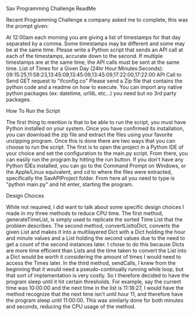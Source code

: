 Sav Programming Challenge ReadMe

Recent Programming Challenge a company asked me to complete, this was the prompt given:

At 12:00am each morning you are giving a list of timestamps for that day separated by a comma. Some timestamps may be different and some may be at the same time. Please write a Python script that sends an API call at each of the timestamps, accurate down to the second. If multiple timestamps are at the same time, the API calls must be sent at the same time. List of Times for a Given Day (24hr Hour:Minutes:Seconds): 09:15:25,11:58:23,13:45:09,13:45:09,13:45:09,17:22:00,17:22:00 API Call to Send GET request to "ifconfig.co" Please send a Zip file that contains the python code and a readme on how to execute. You can import any native python packages (ex: datetime, urllib, etc...) you need but no 3rd party packages.

How To Run the Script

The first thing to mention is that to be able to run the script, you must have Python installed on your system. Once
you have confirmed its installation, you can download the zip file and extract the files using your favorite unzipping
program. Once this is done there are two ways that you can choose to run the script. The first is to open the project in
a Python IDE of your choice and set the configuration to the main.py script. From there, you can easily run the program
by hitting the run button. If you don't have any Python IDEs installed, you can go to the Command Prompt on Windows, or
the Apple/Linux equivalent, and cd to where the files were extracted, specifically the SavAPIProject folder. From here
all you need to type is "python main.py" and hit enter, starting the program.

Design Choices

While not required, I did want to talk about some specific design choices I made in my three methods to reduce CPU time.
The first method, generateTimeList, is simply used to replicate the sorted Time List that the problem describes. The
second method, convertListtoDict, converts the given List and makes it into a multilayered Dict with a Dict holding the
hour and minute values and a List holding the second values due to the need to get a count of the second instances
later. I chose to do this because Dicts are more time efficient than Lists and the time taken to convert the List into a
Dict would be worth it considering the amount of times I would need to access the Times later. In the third method,
sendCalls, I knew from the beginning that it would need a pseudo-continually running while loop, but that sort of
implementation is very costly. So I therefore decided to have the program sleep until it hit certain thresholds. For
example, say the current time was 10:00:00 and the next time in the list is 11:18:27, I would have the method recognize
that the next time isn't until hour 11, and therefore have the program sleep until 11:00:00. This was similarly done
for both minutes and seconds, reducing the CPU usage of the method.



